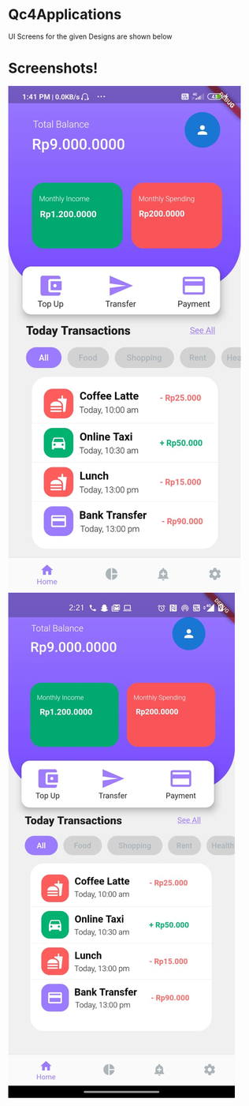 # Qc4Applications

UI Screens for the given Designs are shown below 

# Screenshots!
![Home Screen](/lib/screenshots/1.jpeg)
![Widget](/lib/screenshots/2.jpeg)